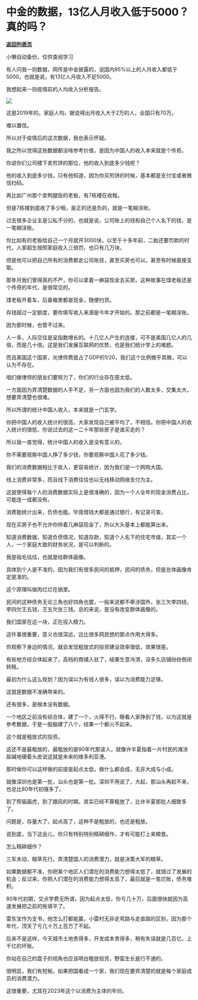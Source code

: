 # 中金的数据，13亿人月收入低于5000？真的吗？

[**返回列表页**](/gzh/记忆承载3)

小懒自动备份，仅供查阅学习

有人问我一则数据，网传是中金披露的，说国内95%以上的人月收入都低于5000，也就是说，有13亿人月收入不足5000。

我想起来一则疫情前的人均收入分析报告。

![](https://mmbiz.qpic.cn/mmbiz/aYCQDPqZ8kzkI2xB4wUNmutTgIv2DxF4lEIWHTAVDnp89uibYTmcFPQO0RJIfmAuGiaqMUQshF3uDvs2tJUY95icw/640?wx_fmt=other)

这是2019年的。家庭人均，据说得出月收入大于2万的人，全国只有70万。

难以置信。  

所以对于疫情后的这次数据，我也表示怀疑。  

我之所以觉得这些数据都没啥参考价值，是因为中国人的收入本来就是个传奇。  

你说你们公司楼下卖煎饼的那位，他的收入到底多少钱呢？  

他的收入到底多少钱，只有他知道，因为你买煎饼的时候，基本都是支付宝或者微信扫码。  

再比如广州那个卖鸭腿饭的老板，有7栋楼在收租。

但是7栋楼到底收了多少租，是正的还是负的，就是一笔糊涂账。  

过去很多企业主是公私不分的，也就是说，公司账上的钱和自己个人名下的钱，是一笔糊涂账。  

你比如有的老板给自己一个月就开3000块，以至于十多年前，二胎还要罚款的时代，人家超生按照家庭收入三倍罚，也只有几万块。  

但是他可以把自己所有的消费都走公司账目，甚至买房也可以。甚至有时候直接支取。  

那年月我们管得真的不严，你可以拿着一麻袋现金去买房。这种故事在煤老板还是个传奇的年代，是很常见的。  

煤老板开着车，后备箱里都是现金，随便扫货。  

存钱超过一定额度，要你填写收入来源是今年才开始的。那之前都是一笔糊涂账。

因为那时候，也管不过来。

人一多，人际交往是呈指数增长的。十几亿人产生的连接，可不是美国几亿人的几倍，而是几十倍。这是我们发展互联网的优势，也是我们统计学上的难题。  

而且美国这个国家，光律师费就占了GDP的1/20，我们这个比例微乎其微，可以认为不存在。  

咱们做律师的朋友们要努力了，你们的行业存在感太低。  

一方面因为弄清楚数据的人手不足，另一方面也因为我们的人数太多，交集太大，想要弄清楚也很难。  

所以所谓的统计中国人收入，本来就是一门玄学。  

你把中国人的收入统计的很高，大家发现自己被平均了，不相信。你把中国人的收入统计的很低，你说过去的这一二十年那些房子是谁买走的？  

所以我一直觉得，统计中国人的收入是没有意义的。  

你不需要观察中国人挣了多少钱，你要观察中国人花了多少钱。  

我们的消费数据相比于收入，更容易统计，因为我们是一个网购大国。

线上消费非常多，而且线下消费往往也以无线移动网络支付为主。  

这就使得每个人的消费数据实际上是很准确的，因为一个人全年的现金消费占比，可能连一成都没有。  

消费能统计出来，负债也能。毕竟借钱大都是通过银行，有记录可查。  

现在买房子也不允许你拎着几麻袋现金了，所以大头基本上都能算出来。  

知道消费数据，知道负债情况，知道存款，知道个人名下的住宅市值，其实一个人，一个家庭大致的财务状况，是可以判断的。  

我是指毛估估，也就是给群体画像。

具体到个人是不准的，因为我们有很多民间的抵押，民间的债务，但是总体画像肯定是准的。

这个原理叫做肉烂烂在锅里。

民间的这种债务无论三角也好四角也罢，一般来说都不牵涉国外，张三欠李四钱，李四欠王五钱，王五欠张三钱。总的来说，是没有改变群体画像的。  

我们国家在这一块，正在投入精力。  

这件事很重要，意义也很深远，远比很多网民想的那点作用大得多。  

你观察下身边的情况，就会发现粗放式的投资建设效率很低，效果很差。  

有些地方综合体起来了，高档的商铺入驻了，结果生意冷清，没多久店铺纷纷倒闭转租。

最初为什么这么规划？因为误以为有钱人很多，误以为消费能力足够。

这就是数据不准确带来的。  

还有很多，是根本没有数据。

一个地区之前没有综合体，建了一个，火得不行。眼看人家挣到了钱，以为这就是参考数据，于是一股脑建了八个，结果一个都火不起来。  

这个就是粗放式的投资。  

这还不是最粗放的，最粗放的是90年代那波人，就像许半夏指着一片村民的滩涂盐碱地硬着头皮说这就是未来的维多利亚港。  

那时候你可以这样做的前提是起点太低，做什么都会成，无非大成与小成。  

就像深圳也是第一批，汕头也是第一批。深圳不用说了，大起，那汕头再起不来，也总比80年代初强多了。  

到了照猫画虎，到了跟风的时期，其实已经不算粗放了，比许半夏那批人细致多了。  

问题是，存量大了，起点高了，这种不是粗放的，也还是粗放。

说到底，当下这会儿，你只有特别特别精耕细作，才有可能打上来粮食。  

怎么精耕细作？  

三军未动，粮草先行。弄清楚国人的消费潜力，就是决策大军的粮草。  

如果数据都不准，你把某个地区人们潜在的消费能力想得太低了，就错过了发展的机会；反过来，你把人们潜在的消费能力想得太高了，最后就是一笔烂账，债务堆积。

80年代初期，交点学费无所谓，因为起点太低，你亏几十万，后面很快就因为高速发展把之前的账填平了。  

雷东宝作为支书，他怎么打都能赢，小雷村无非走弯路与走直路的区别，因为那个年代，顶天了亏几十万上百万了不起。

后来不是这样，今天城市土地贵得多，开发成本贵得多，稍有失误就是几百亿，上千亿的坏账。  

你站在自己的盘子的视角也应该明白粗放投资，野蛮生长是行不通的。

很明显，我们有短板。如果把国看成一个家，我们现在要弄清楚的就是每个家庭成员的消费潜力。

这很重要，尤其在2023年这个以消费为主体的年份。

